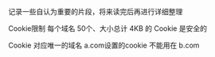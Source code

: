 记录一些自认为重要的片段，将来读完后再进行详细整理

Cookie限制   每个域名 50个、大小总计 4KB 的 Cookie 是安全的

Cookie 对应唯一的域名   a.com设置的cookie 不能用在 b.com

